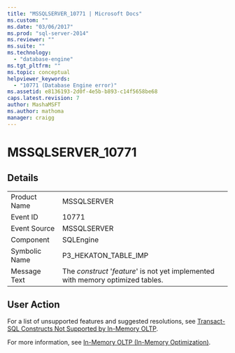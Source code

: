 ```yaml
---
title: "MSSQLSERVER_10771 | Microsoft Docs"
ms.custom: ""
ms.date: "03/06/2017"
ms.prod: "sql-server-2014"
ms.reviewer: ""
ms.suite: ""
ms.technology: 
  - "database-engine"
ms.tgt_pltfrm: ""
ms.topic: conceptual
helpviewer_keywords: 
  - "10771 (Database Engine error)"
ms.assetid: e8136193-2d0f-4e5b-b893-c14f5658be68
caps.latest.revision: 7
author: MashaMSFT
ms.author: mathoma
manager: craigg
---
```

# MSSQLSERVER_10771
    
## Details  
  
|||  
|-|-|  
|Product Name|MSSQLSERVER|  
|Event ID|10771|  
|Event Source|MSSQLSERVER|  
|Component|SQLEngine|  
|Symbolic Name|P3_HEKATON_TABLE_IMP|  
|Message Text|The *construct* '*feature*' is not yet implemented with memory optimized tables.|  
  
## User Action  
 For a list of unsupported features and suggested resolutions, see [Transact-SQL Constructs Not Supported by In-Memory OLTP](../in-memory-oltp/transact-sql-constructs-not-supported-by-in-memory-oltp.md).  
  
 For more information, see [In-Memory OLTP &#40;In-Memory Optimization&#41;](../in-memory-oltp/in-memory-oltp-in-memory-optimization.md).  
  
  
